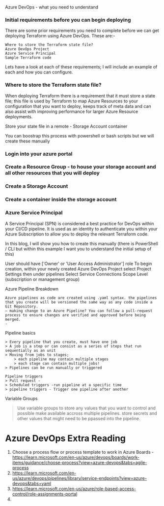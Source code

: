 Azure DevOps - what you need to understand

### Initial requirements before you can begin deploying

There are some prior requirements you need to complete before we can get deploying Terraform using Azure DevOps. These are:-

    Where to store the Terraform state file?
    Azure DevOps Project
    Azure Service Principal
    Sample Terraform code

Lets have a look at each of these requirements; I will include an example of each and how you can configure.

### Where to store the Terraform state file?

When deploying Terraform there is a requirement that it must store a state file; this file is used by Terraform 
to map Azure Resources to your configuration that you want to deploy, keeps track of meta data and can also assist with 
improving performance for larger Azure Resource deployments.

Store your state file in a remote - Storage Account container 

You can boostrap this process with powershell or bash scripts but we will create these manually

### Login into your azure portal 
### Create a Resource Group - to house your storage account and all other resources that you will deploy
### Create a Storage Account
### Create a container inside the storage account

### Azure Service Principal

A Service Principal (SPN) is considered a best practice for DevOps within your CI/CD pipeline. It is used as an identity to authenticate you within your Azure Subscription to allow you to deploy the relevant Terraform code.

In this blog, I will show you how to create this manually (there is PowerShell / CLI but within this example I want you to understand the initial setup of this)

User should have ['Owner' or 'User Access Administrator'] role 
To begin creation, within your newly created Azure DevOps Project 
        select Project Settings then under pipelines
        Select Service Connections
        Scope Level (subscription or management group)  

Azure Pipeline Breakdown

    Azure pipelines as code are created using .yaml syntax. the pipelines that you create will be versioned the same way as any code inside a Git Repository. 
    – making change to an Azure Pipeline? You can follow a pull-request process to ensure changes are verified and approved before being merged.
    -

Pipeline basics 

    > Every pipeline that you create, must have one job
    > A job is a step or can consist as a series of steps that run sequentially as an unit
    > Moving from jobs to stages; 
        > each pipeline may contain multiple stages
        > each stage can contain multiple jobs!
    > Pipelines can be run manually or triggered

    Pipeline triggers 
    > Pull request - 
    > Scheduled triggers -run pipeline at a specific time
    > pipeline triggers - Trigger one pipeline after another


Variable Groups 

> Use variable groups to store any values that you want to control and possible make available accross multiple pipelines.
> store secrets and other values that might need to be ppassed into the pipeline.

# Azure DevOps Extra Reading

1) Choose a process flow or process template to work in Azure Boards - https://learn.microsoft.com/en-us/azure/devops/boards/work-items/guidance/choose-process?view=azure-devops&tabs=agile-process
2) https://learn.microsoft.com/en-us/azure/devops/pipelines/library/service-endpoints?view=azure-devops&tabs=yaml
3) https://learn.microsoft.com/en-us/azure/role-based-access-control/role-assignments-portal
4) 

